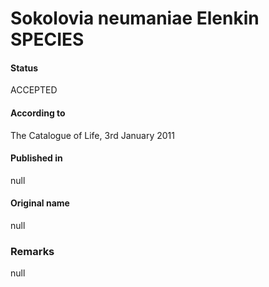 # Sokolovia neumaniae Elenkin SPECIES

#### Status
ACCEPTED

#### According to
The Catalogue of Life, 3rd January 2011

#### Published in
null

#### Original name
null

### Remarks
null